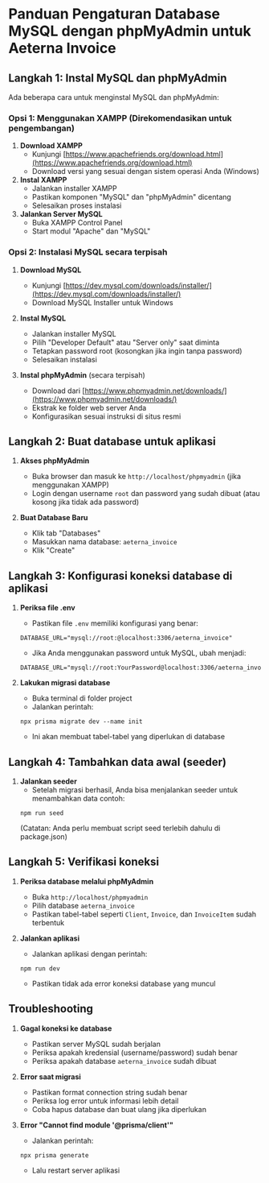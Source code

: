 # Panduan Pengaturan Database MySQL dengan phpMyAdmin untuk Aeterna Invoice

## Langkah 1: Instal MySQL dan phpMyAdmin

Ada beberapa cara untuk menginstal MySQL dan phpMyAdmin:

### Opsi 1: Menggunakan XAMPP (Direkomendasikan untuk pengembangan)

1. **Download XAMPP**
   - Kunjungi [https://www.apachefriends.org/download.html](https://www.apachefriends.org/download.html)
   - Download versi yang sesuai dengan sistem operasi Anda (Windows)
2. **Instal XAMPP**
   - Jalankan installer XAMPP
   - Pastikan komponen "MySQL" dan "phpMyAdmin" dicentang
   - Selesaikan proses instalasi
3. **Jalankan Server MySQL**
   - Buka XAMPP Control Panel
   - Start modul "Apache" dan "MySQL"

### Opsi 2: Instalasi MySQL secara terpisah

1. **Download MySQL**
   - Kunjungi [https://dev.mysql.com/downloads/installer/](https://dev.mysql.com/downloads/installer/)
   - Download MySQL Installer untuk Windows
2. **Instal MySQL**

   - Jalankan installer MySQL
   - Pilih "Developer Default" atau "Server only" saat diminta
   - Tetapkan password root (kosongkan jika ingin tanpa password)
   - Selesaikan instalasi

3. **Instal phpMyAdmin** (secara terpisah)
   - Download dari [https://www.phpmyadmin.net/downloads/](https://www.phpmyadmin.net/downloads/)
   - Ekstrak ke folder web server Anda
   - Konfigurasikan sesuai instruksi di situs resmi

## Langkah 2: Buat database untuk aplikasi

1. **Akses phpMyAdmin**

   - Buka browser dan masuk ke `http://localhost/phpmyadmin` (jika menggunakan XAMPP)
   - Login dengan username `root` dan password yang sudah dibuat (atau kosong jika tidak ada password)

2. **Buat Database Baru**
   - Klik tab "Databases"
   - Masukkan nama database: `aeterna_invoice`
   - Klik "Create"

## Langkah 3: Konfigurasi koneksi database di aplikasi

1. **Periksa file .env**

   - Pastikan file `.env` memiliki konfigurasi yang benar:

   ```
   DATABASE_URL="mysql://root:@localhost:3306/aeterna_invoice"
   ```

   - Jika Anda menggunakan password untuk MySQL, ubah menjadi:

   ```
   DATABASE_URL="mysql://root:YourPassword@localhost:3306/aeterna_invoice"
   ```

2. **Lakukan migrasi database**
   - Buka terminal di folder project
   - Jalankan perintah:
   ```
   npx prisma migrate dev --name init
   ```
   - Ini akan membuat tabel-tabel yang diperlukan di database

## Langkah 4: Tambahkan data awal (seeder)

1. **Jalankan seeder**
   - Setelah migrasi berhasil, Anda bisa menjalankan seeder untuk menambahkan data contoh:
   ```
   npm run seed
   ```
   (Catatan: Anda perlu membuat script seed terlebih dahulu di package.json)

## Langkah 5: Verifikasi koneksi

1. **Periksa database melalui phpMyAdmin**

   - Buka `http://localhost/phpmyadmin`
   - Pilih database `aeterna_invoice`
   - Pastikan tabel-tabel seperti `Client`, `Invoice`, dan `InvoiceItem` sudah terbentuk

2. **Jalankan aplikasi**
   - Jalankan aplikasi dengan perintah:
   ```
   npm run dev
   ```
   - Pastikan tidak ada error koneksi database yang muncul

## Troubleshooting

1. **Gagal koneksi ke database**

   - Pastikan server MySQL sudah berjalan
   - Periksa apakah kredensial (username/password) sudah benar
   - Periksa apakah database `aeterna_invoice` sudah dibuat

2. **Error saat migrasi**

   - Pastikan format connection string sudah benar
   - Periksa log error untuk informasi lebih detail
   - Coba hapus database dan buat ulang jika diperlukan

3. **Error "Cannot find module '@prisma/client'"**
   - Jalankan perintah:
   ```
   npx prisma generate
   ```
   - Lalu restart server aplikasi
